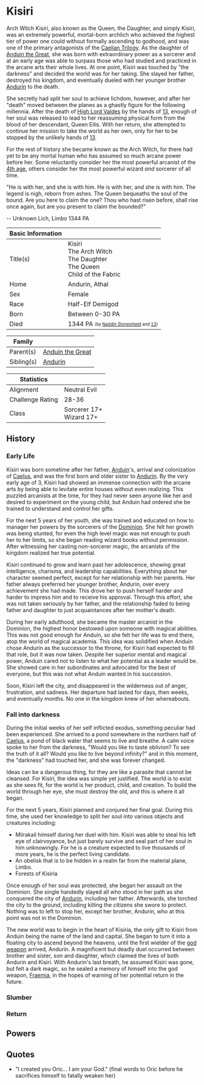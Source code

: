 # Kisiri

Arch Witch Kisiri, also known as the Queen, the Daughter, and simply Kisiri, was an extremely powerful, mortal-born archlich who achieved the highest tier of power one could without formally ascending to godhood, and was one of the primary antagonists of the [Caelian Trilogy](../Campaigns/caelian_trilogy.md). As the daughter of [Anduin the Great](anduin_the_great.md), she was born with extraordinary power as a sorcerer and at an early age was able to surpass those who had studied and practiced in the arcane arts their whole lives. At one point, Kisiri was touched by "the darkness" and decided the world was for her taking. She slayed her father, destroyed his kingdom, and eventually dueled with her younger brother [Andurin](andurin.md) to the death.

She secretly had split her soul to achieve lichdom, however, and after her "death" moved between the planes as a ghastly figure for the following millennia. After the death of [High Lord Valdes](oric_valdes.md) by the hands of [13](13/13.md), enough of her soul was released to lead to her reassuming physical form from the blood of her descendant, Queen Eilis. With her return, she attempted to continue her mission to take the world as her own, only for her to be stopped by the unlikely hands of [13](13/13.md).

For the rest of history she became known as the Arch Witch, for there had yet to be any mortal human who has assumed so much arcane power before her. Some reluctantly consider her the most powerful arcanist of the [4th age](../Events/timeline.md#4th---age-of-the-ancients), others consider her the most powerful wizard *and* sorcerer of all time.

"He is with her, and she is with him. He is with her, and she is with him. The legend is nigh, reborn from ashes. The Queen bequeaths the soul of the bound. Are you here to claim the one? Thou who hast risen before, shall rise once again, but are you present to claim the bounded?"

-- Unknown Lich, Limbo 1344 PA

| Basic Information | |
| - | - |
| Title(s) | Kisiri<br>The Arch Witch<br>The Daughter<br>The Queen<br>Child of the Fabric |
| Home | Andurin, Athal |
| Sex | Female |
| Race | Half-Elf Demigod |
| Born  | Between 0-30 PA |
| Died | 1344 PA <sub><sup>(by [Naddin Stoneshield](13/naddin.md) and [13](13/13.md))</sup></sub> |

| Family | |
| - | - |
| Parent(s) | [Anduin the Great](anduin_the_great.md) |
| Sibling(s) | [Andurin](andurin.md) |

| Statistics | |
| - | - |
| Alignment | Neutral Evil |
| Challenge Rating | 28-36 |
| Class | Sorcerer 17+<br>Wizard 17+|

## History

### Early Life

Kisiri was born sometime after her father, [Anduin](anduin_the_great.md)'s, arrival and colonization of [Caelus](../Locations/Land/caelus.md), and was the first born and older sister to [Andurin](andurin.md). By the very early age of 3, Kisiri had showed an immense connection with the arcane arts by being able to levitate entire houses without even realizing. This puzzled arcanists at the time, for they had never seen anyone like her and desired to experiment on the young child, but Anduin had ordered she be trained to understand and control her gifts.

For the next 5 years of her youth, she was trained and educated on how to manager her powers by the sorcerers of the [Dominion](../Factions/Nations/dominion_of_anduin.md). She felt her growth was being stunted, for even the high level magic was not enough to push her to her limits, so she began reading wizard books without permission. After witnessing her casting non-sorcerer magic, the arcanists of the kingdom realized her true potential.

Kisiri continued to grow and learn past her adolescence, showing great intelligence, charisma, and leadership capabilities. Everything about her character seemed perfect, except for her relationship with her parents. Her father always preferred her younger brother, Andurin, over every achievement she had made. This drove her to push herself harder and harder to impress him and to receive his approval. Through this effort, she was not taken seriously by her father, and the relationship faded to being father and daughter to just acquaintances after her mother's death.

During her early adulthood, she became the master arcanist in the Dominion, the highest honor bestowed upon someone with magical abilities. This was not good enough for Anduin, so she felt her life was to end there, atop the world of magical academia. This idea was solidified when Anduin chose Andurin as the successor to the throne, for Kisiri had expected to fill that role, but it was now taken. Despite her superior mental and magical power, Anduin cared not to listen to what her potential as a leader would be. She showed care in her subordinates and advocated for the best of everyone, but this was not what Anduin wanted in his succession.

Soon, Kisiri left the city, and disappeared in the wilderness out of anger, frustration, and sadness. Her departure had lasted for days, then weeks, and eventually months. No one in the kingdom knew of her whereabouts.

### Fall into darkness

During the initial weeks of her self inflicted exodus, something peculiar had been experienced. She arrived to a pond somewhere in the northern half of [Caelus](../Locations/Land/caelus.md), a pond of black water that seems to live and breathe. A calm voice spoke to her from the darkness, "Would you like to taste oblivion? To see the truth of it all? Would you like to live beyond infinity?" and in this moment, the "darkness" had touched her, and she was forever changed.

Ideas can be a dangerous thing, for they are like a parasite that cannot be cleansed. For Kisiri, the idea was simple yet justified. The world is to exist as she sees fit, for the world is her product, child, and creation. To build the world through her eye, she must destroy the old, and this is where it all began.

For the next 5 years, Kisiri planned and conjured her final goal. During this time, she used her knowledge to split her soul into various objects and creatures including:

- Miirakail himself during her duel with him. Kisiri was able to steal his left eye of clairvoyance, but just barely survive and seal part of her soul in him unknowingly. For he is a creature expected to live thousands of more years, he is the perfect living candidate.
- An obelisk that is to be hidden in a realm far from the material plane, Limbo.
- Forests of Kisiria

Once enough of her soul was protected, she began her assault on the Dominion. She single handedly slayed all who stood in her path as she conquered the city of [Andurin](../Locations/Towns/andurin.md), including her father. Afterwards, she torched the city to the ground, including killing the citizens she swore to protect. Nothing was to left to stop her, except her brother, Andurin, who at this point was not in the Dominion.

The new world was to begin in the heart of Kisiria, the only gift to Kisiri from Anduin being the name of the land and capital. She began to turn it into a floating city to ascend beyond the heavens, until the first wielder of the [god weapon](../Objects/fraemia.md) arrived, Andurin. A magnificent but deadly duel occurred between brother and sister, son and daughter, which claimed the lives of both Andurin and Kisiri. With Andurin's last breath, he assumed Kisiri was gone, but felt a dark magic, so he sealed a memory of himself into the god weapon, [Fraemia](../Objects/fraemia.md), in the hopes of warning of her potential return in the future.

### Slumber

### Return

## Powers

## Quotes

- "I created you Oric... I am your God." (final words to Oric before he sacrifices himself to fatally weaken her)